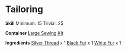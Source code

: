 <!-- TITLE: Animal Spirit Hood -->
<!-- SUBTITLE: A furry black and white hood with ears -->

# Tailoring
**Skill**
Minimum: 15
Trivial: 25

**Container**
[Large Sewing Kit](large-sewing-kit)

**Ingredients**
[Silver Thread](silver-thread) x 1
[Black Fur](black-fur) x 1
[White Fur](white-fur) x 1